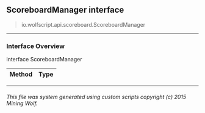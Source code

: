 ## ScoreboardManager __interface__

>io.wolfscript.api.scoreboard.ScoreboardManager

---

### Interface Overview

interface ScoreboardManager

Method | Type   
--- | :--- 



---



###### This file was system generated using custom scripts copyright (c) 2015 Mining Wolf.
	

